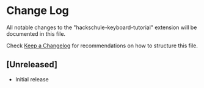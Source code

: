 # Change Log

All notable changes to the "hackschule-keyboard-tutorial" extension will be documented in this file.

Check [Keep a Changelog](http://keepachangelog.com/) for recommendations on how to structure this file.

## [Unreleased]

- Initial release